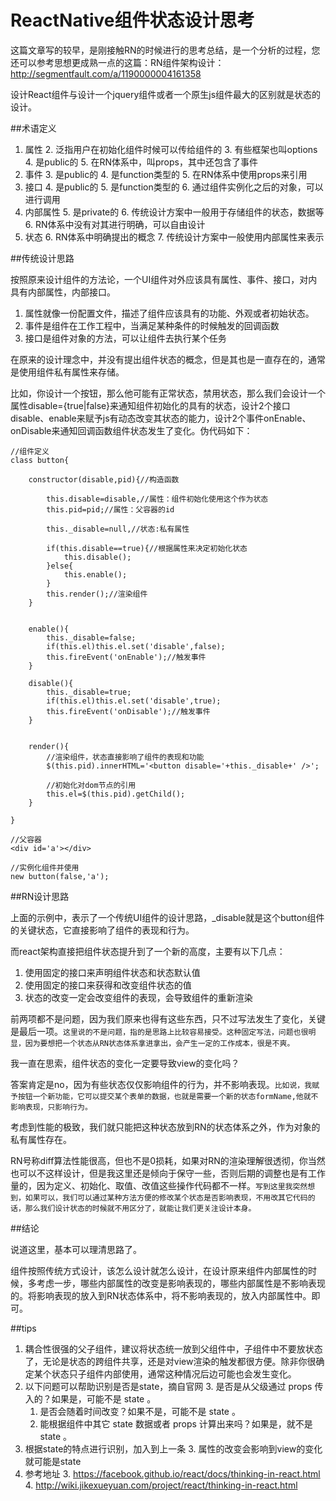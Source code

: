 # ReactNative组件状态设计思考


这篇文章写的较早，是刚接触RN的时候进行的思考总结，是一个分析的过程，您还可以参考思想更成熟一点的这篇：RN组件架构设计：http://segmentfault.com/a/1190000004161358

设计React组件与设计一个jquery组件或者一个原生js组件最大的区别就是状态的设计。

##术语定义
1. 属性 
	2. 泛指用户在初始化组件时候可以传给组件的
	3. 有些框架也叫options
	4. 是public的
	5. 在RN体系中，叫props，其中还包含了事件
2. 事件
	3. 是public的
	4. 是function类型的
	5. 在RN体系中使用props来引用
3. 接口
	4. 是public的
	5. 是function类型的
	6. 通过组件实例化之后的对象，可以进行调用
4. 内部属性
	5. 是private的
	6. 传统设计方案中一般用于存储组件的状态，数据等
	6. RN体系中没有对其进行明确，可以自由设计 
5. 状态
	6. RN体系中明确提出的概念 
	7. 传统设计方案中一般使用内部属性来表示


##传统设计思路

按照原来设计组件的方法论，一个UI组件对外应该具有属性、事件、接口，对内具有内部属性，内部接口。

1. 属性就像一份配置文件，描述了组件应该具有的功能、外观或者初始状态。
2. 事件是组件在工作工程中，当满足某种条件的时候触发的回调函数
3. 接口是组件对象的方法，可以让组件去执行某个任务

在原来的设计理念中，并没有提出组件状态的概念，但是其也是一直存在的，通常是使用组件私有属性来存储。

比如，你设计一个按钮，那么他可能有正常状态，禁用状态，那么我们会设计一个属性disable={true|false}来通知组件初始化的具有的状态，设计2个接口disable、enable来赋予js有动态改变其状态的能力，设计2个事件onEnable、onDisable来通知回调函数组件状态发生了变化。伪代码如下：

```
//组件定义
class button{

	constructor(disable,pid){//构造函数
	
		this.disable=disable,//属性：组件初始化使用这个作为状态
		this.pid=pid;//属性：父容器的id
		
		this._disable=null,//状态:私有属性

		if(this.disable==true){//根据属性来决定初始化状态
			this.disable();
		}else{
			this.enable();
		}
		this.render();//渲染组件
	}
		
	
	enable(){
		this._disable=false;
		if(this.el)this.el.set('disable',false);
		this.fireEvent('onEnable');//触发事件
	}
	
	disable(){
		this._disable=true;
		if(this.el)this.el.set('disable',true);
		this.fireEvent('onDisable');//触发事件
	}
	
	
	render(){
		//渲染组件，状态直接影响了组件的表现和功能
		$(this.pid).innerHTML='<button disable='+this._disable+' />';
		
		//初始化对dom节点的引用
		this.el=$(this.pid).getChild();
	}
	
}

//父容器
<div id='a'></div>

//实例化组件并使用
new button(false,'a');

```

##RN设计思路

上面的示例中，表示了一个传统UI组件的设计思路，_disable就是这个button组件的关键状态，它直接影响了组件的表现和行为。

而react架构直接把组件状态提升到了一个新的高度，主要有以下几点：

1. 使用固定的接口来声明组件状态和状态默认值
2. 使用固定的接口来获得和改变组件状态的值
2. 状态的改变一定会改变组件的表现，会导致组件的重新渲染

前两项都不是问题，因为我们原来也得有这些东西，只不过写法发生了变化，关键是最后一项。`这里说的不是问题，指的是思路上比较容易接受。这种固定写法，问题也很明显，因为要想把一个状态从RN状态体系拿进拿出，会产生一定的工作成本，很是不爽。`

我一直在思索，组件状态的变化一定要导致view的变化吗？

答案肯定是no，因为有些状态仅仅影响组件的行为，并不影响表现。`比如说，我赋予按钮一个新功能，它可以提交某个表单的数据，也就是需要一个新的状态formName,他就不影响表现，只影响行为。`

考虑到性能的极致，我们就只能把这种状态放到RN的状态体系之外，作为对象的私有属性存在。

RN号称diff算法性能很高，但也不是0损耗，如果对RN的渲染理解很透彻，你当然也可以不这样设计，但是我这里还是倾向于保守一些，否则后期的调整也是有工作量的，因为定义、初始化、取值、改值这些操作代码都不一样。`写到这里我突然想到，如果可以，我们可以通过某种方法方便的修改某个状态是否影响表现，不用改其它代码的话，那么我们设计状态的时候就不用区分了，就能让我们更关注设计本身。`


##结论

说道这里，基本可以理清思路了。

组件按照传统方式设计，该怎么设计就怎么设计，在设计原来组件内部属性的时候，多考虑一步，哪些内部属性的改变是影响表现的，哪些内部属性是不影响表现的。将影响表现的放入到RN状态体系中，将不影响表现的，放入内部属性中。即可。

##tips
1. 耦合性很强的父子组件，建议将状态统一放到父组件中，子组件中不要放状态了，无论是状态的跨组件共享，还是对view渲染的触发都很方便。除非你很确定某个状态只子组件内部使用，通常这种情况后边可能也会发生变化。
2. 以下问题可以帮助识别是否是state，摘自官网
	3. 是否是从父级通过 props 传入的？如果是，可能不是 state 。
	1. 是否会随着时间改变？如果不是，可能不是 state 。
	1. 能根据组件中其它 state 数据或者 props 计算出来吗？如果是，就不是 state 。
2. 根据state的特点进行识别，加入到上一条
	3. 属性的改变会影响到view的变化就可能是state
2. 参考地址
	3. https://facebook.github.io/react/docs/thinking-in-react.html
	4. http://wiki.jikexueyuan.com/project/react/thinking-in-react.html










